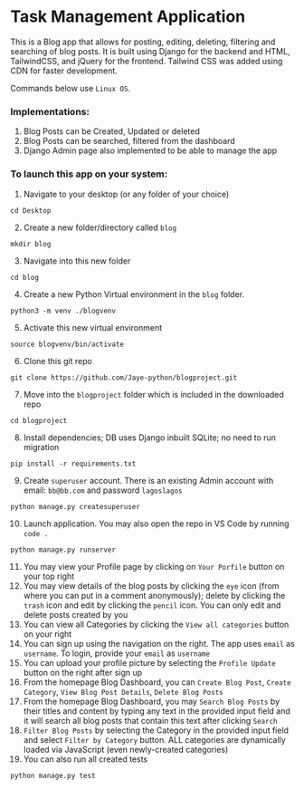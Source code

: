# Task Management Application
This is a Blog app that allows for posting, editing, deleting, filtering and searching of blog posts. It is built using Django for the backend and HTML, TailwindCSS, and jQuery for the frontend.
Tailwind CSS was added using CDN for faster development.

Commands below use `Linux OS`.

### Implementations:

1. Blog Posts can be Created, Updated or deleted 
2. Blog Posts can be searched, filtered from the dashboard
3. Django Admin page also implemented to be able to manage the app

### To launch this app on your system:

1. Navigate to your desktop (or any folder of your choice)
```
cd Desktop
```
2. Create a new folder/directory called `blog`
```
mkdir blog
```
3. Navigate into this new folder
```
cd blog
```
4. Create a new Python Virtual environment in the `blog` folder.
```
python3 -m venv ./blogvenv
```
5. Activate this new virtual environment
```
source blogvenv/bin/activate
```
6. Clone this git repo
```
git clone https://github.com/Jaye-python/blogproject.git
```
7. Move into the `blogproject` folder which is included in the downloaded repo
```
cd blogproject
```
8. Install dependencies; DB uses Django inbuilt SQLite; no need to run migration
```
pip install -r requirements.txt
```
9. Create `superuser` account. There is an existing Admin account with email: `bb@bb.com` and password `lagoslagos`
```
python manage.py createsuperuser
```
10. Launch application. You may also open the repo in VS Code by running `code .`
```
python manage.py runserver
```
11. You may view your Profile page by clicking on `Your Porfile` button on your top right
12. You may view details of the blog posts by clicking the `eye` icon (from where you can put in a comment anonymously); delete by clicking the `trash` icon and edit by clicking the `pencil` icon. You can only edit and delete posts created by you
13. You can view all Categories by clicking the `View all categories` button on your right
14. You can sign up using the navigation on the right. The app uses `email` as `username`. To login, provide your `email` as `username`
15. You can upload your profile picture by selecting the `Profile Update` button on the right after sign up
16. From the homepage Blog Dashboard, you can `Create Blog Post`, `Create Category`, `View Blog Post Details`, `Delete Blog Posts`
17. From the homepage Blog Dashboard, you may `Search Blog Posts` by their titles and content by typing any text in the provided input field and it will search all blog posts that contain this text after clicking `Search`
18. `Filter Blog Posts` by selecting the Category in the provided input field and select `Filter by Category` button. ALL categories are dynamically loaded via JavaScript (even newly-created categories)
19. You can also run all created tests
```
python manage.py test
```
